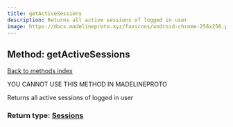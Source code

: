 ```yaml
---
title: getActiveSessions
description: Returns all active sessions of logged in user
image: https://docs.madelineproto.xyz/favicons/android-chrome-256x256.png
---
```

## Method: getActiveSessions  
[Back to methods index](index.md)


YOU CANNOT USE THIS METHOD IN MADELINEPROTO


Returns all active sessions of logged in user



### Return type: [Sessions](../types/Sessions.md)

